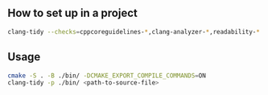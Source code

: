 ## How to set up in a project
```bash
clang-tidy --checks=cppcoreguidelines-*,clang-analyzer-*,readability-* -p ./bin/ --dump-config --format-style=google >.clang-tidy
```

## Usage
```bash
cmake -S . -B ./bin/ -DCMAKE_EXPORT_COMPILE_COMMANDS=ON
clang-tidy -p ./bin/ <path-to-source-file>
```
